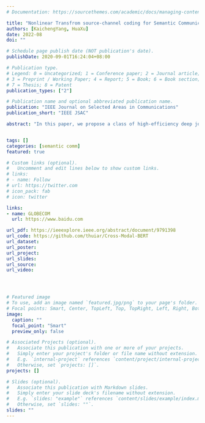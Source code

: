 ```yaml
---
# Documentation: https://sourcethemes.com/academic/docs/managing-content/

title: "Nonlinear Transfrom source-channel coding for Semantic Communications"
authors: [KaichengYang, HuaXu]
date: 2022-08
doi: ""

# Schedule page publish date (NOT publication's date).
publishDate: 2020-09-01T16:24:04+08:00

# Publication type.
# Legend: 0 = Uncategorized; 1 = Conference paper; 2 = Journal article;
# 3 = Preprint / Working Paper; 4 = Report; 5 = Book; 6 = Book section;
# 7 = Thesis; 8 = Patent
publication_types: ["2"]

# Publication name and optional abbreviated publication name.
publication: "IEEE Journal on Selected Areas in Communications"
publication_short: "IEEE JSAC"

abstract: "In this paper, we propose a class of high-efficiency deep joint source-channel coding methods that can closely adapt to the source distribution under the nonlinear transform, it can be collected under the name nonlinear transform source-channel coding (NTSCC). In the considered model, the transmitter first learns a nonlinear analysis transform to map the source data into latent space, then transmits the latent representation to the receiver via deep joint source-channel coding. Our model incorporates the nonlinear transform as a strong prior to effectively extract the source semantic features and provide side information for source-channel coding. Unlike existing conventional deep joint source-channel coding methods, the proposed NTSCC essentially learns both the source latent representation and an entropy model as the prior on the latent representation. Accordingly, novel adaptive rate transmission and hyperprior-aided codec refinement mechanisms are developed to upgrade deep joint source-channel coding. The whole system design is formulated as an optimization problem whose goal is to minimize the end-to-end transmission rate-distortion performance under established perceptual quality metrics. Across test image sources with various resolutions, we find that the proposed NTSCC transmission method generally outperforms both the analog transmission using the standard deep joint source-channel coding and the classical separation-based digital transmission. Notably, the proposed NTSCC method can potentially support future semantic communications due to its content-aware ability and perceptual optimization goal."


tags: []
categories: [semantic comm]
featured: true

# Custom links (optional).
#   Uncomment and edit lines below to show custom links.
# links:
# - name: Follow
# url: https://twitter.com
# icon_pack: fab
# icon: twitter

links:
- name: GLOBECOM
  url: https://www.baidu.com

url_pdf: https://ieeexplore.ieee.org/abstract/document/9791398
url_code: https://github.com/thuiar/Cross-Modal-BERT
url_dataset:
url_poster:
url_project: 
url_slides:
url_source: 
url_video:




# Featured image
# To use, add an image named `featured.jpg/png` to your page's folder. 
# Focal points: Smart, Center, TopLeft, Top, TopRight, Left, Right, BottomLeft, Bottom, BottomRight.
image:
  caption: ""
  focal_point: "Smart"
  preview_only: false

# Associated Projects (optional).
#   Associate this publication with one or more of your projects.
#   Simply enter your project's folder or file name without extension.
#   E.g. `internal-project` references `content/project/internal-project/index.md`.
#   Otherwise, set `projects: []`.
projects: []

# Slides (optional).
#   Associate this publication with Markdown slides.
#   Simply enter your slide deck's filename without extension.
#   E.g. `slides: "example"` references `content/slides/example/index.md`.
#   Otherwise, set `slides: ""`.
slides: ""
---
```

